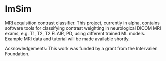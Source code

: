 # ImSim
MRI  acquisition contrast classifier.  This project, currently in alpha, contains software tools 
for classifying contrast weighting in neurological DICOM MRI exams, e.g. T1, T2, T2 FLAIR, PD, using different
trained ML models.  Example MRI data and tutorial will be made available shortly. 

Acknowledgements:  This work was funded by a grant from the Intervalien Foundation.
